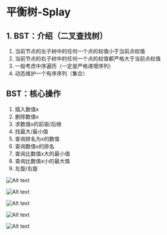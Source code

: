 # 平衡树-Splay
## 1. BST：介绍（二叉查找树）
1. 当前节点的左子树中的任何一个点的权值小于当前点权值
2. 当前节点的右子树中的任何一个点的权值都严格大于当前点权值
3. 一般考虑中序遍历（一定是严格递增序列）
4. 动态维护一个有序序列（集合）

## BST：核心操作
1. 插入数值x
2. 删除数值x
3. 求数值x的前驱/后继
4. 找最大/最小值
5. 查询排名为x的数值
6. 查询数值x的排名
7. 查询比数值x大的最小值
8. 查询比数值x小的最大值
9. 左旋/右旋

![Alt text](https://staic.oss-cn-beijing.aliyuncs.com/typora/splay-rorate.png)

![Alt text](https://staic.oss-cn-beijing.aliyuncs.com/typora/%E4%BC%B8%E5%B1%95splay.png)

![Alt text](https://staic.oss-cn-beijing.aliyuncs.com/typora/splay_other.png)

![Alt text](https://staic.oss-cn-beijing.aliyuncs.com/typora/splay-other2.png)

![Alt text](https://staic.oss-cn-beijing.aliyuncs.com/typora/splay-other3.png)
